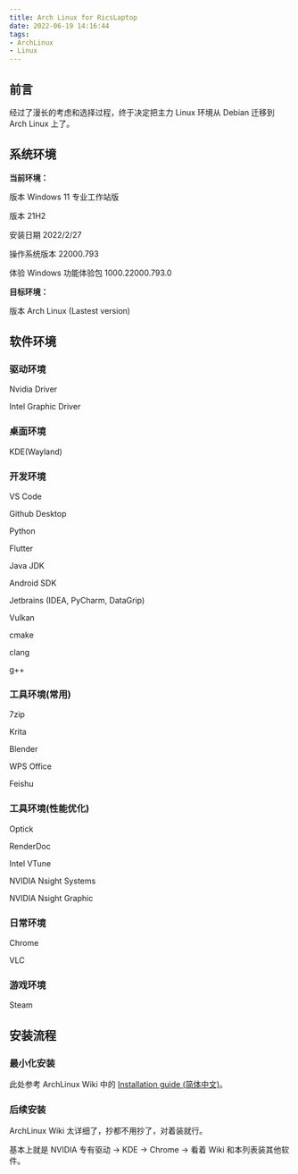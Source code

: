 ```yaml
---
title: Arch Linux for RicsLaptop
date: 2022-06-19 14:16:44
tags: 
- ArchLinux
- Linux
---
```


## 前言

经过了漫长的考虑和选择过程，终于决定把主力 Linux 环境从 Debian 迁移到 Arch Linux 上了。

## 系统环境

**当前环境：**

版本	Windows 11 专业工作站版

版本	21H2

安装日期	2022/2/27

操作系统版本	22000.793

体验	Windows 功能体验包 1000.22000.793.0

**目标环境：**

版本	Arch Linux (Lastest version)

## 软件环境

### 驱动环境

Nvidia Driver

Intel Graphic Driver

### 桌面环境

KDE(Wayland)

### 开发环境

VS Code

Github Desktop

Python

Flutter

Java JDK

Android SDK

Jetbrains (IDEA, PyCharm, DataGrip)

Vulkan

cmake

clang

g++

### 工具环境(常用)

7zip

Krita

Blender

WPS Office

Feishu

### 工具环境(性能优化)

Optick

RenderDoc

Intel VTune

NVIDIA Nsight Systems

NVIDIA Nsight Graphic

### 日常环境

Chrome

VLC

### 游戏环境

Steam

## 安装流程

### 最小化安装

此处参考 ArchLinux Wiki 中的 [Installation guide (简体中文)](https://wiki.archlinux.org/title/Installation_guide_(%E7%AE%80%E4%BD%93%E4%B8%AD%E6%96%87))。

### 后续安装

ArchLinux Wiki 太详细了，抄都不用抄了，对着装就行。

基本上就是 NVIDIA 专有驱动 -> KDE -> Chrome -> 看着 Wiki 和本列表装其他软件。 